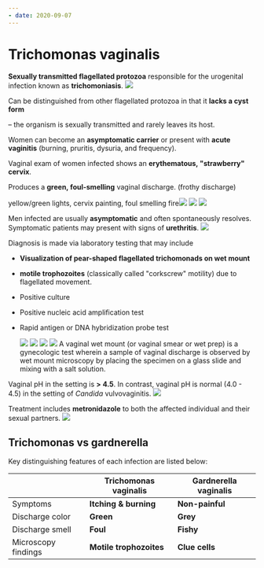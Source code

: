 ```yaml
---
- date: 2020-09-07
---
```


# Trichomonas vaginalis

<!-- Trichomonas vaginalis is -->

**Sexually transmitted flagellated protozoa** responsible for the urogenital infection known as **trichomoniasis**.
![](https://photos.thisispiggy.com/file/wikiFiles/oIOa7Uq.jpg)

<!-- Trichomonas vaginalis vs other flagellated protozoa -->

Can be distinguished from other flagellated protozoa in that it **lacks a cyst form**

– the organism is sexually transmitted and rarely leaves its host.

<!-- Trichomonas vaginalis women symptoms -->

Women can become an **asymptomatic carrier** or present with **acute vaginitis** (burning, pruritis, dysuria, and frequency).

Vaginal exam of women infected shows an **erythematous, "strawberry" cervix**.

Produces a **green, foul-smelling** vaginal discharge. (frothy discharge)

yellow/green lights, cervix painting, foul smelling fire![](https://photos.thisispiggy.com/file/wikiFiles/oIOa7Uq.jpg)
![](https://photos.thisispiggy.com/file/wikiFiles/aBPYvnM.jpg)
![](https://photos.thisispiggy.com/file/wikiFiles/yt6PpUA.jpg)

<!-- Trichomonas vaginalis men symptoms -->

Men infected are usually **asymptomatic** and often spontaneously resolves. Symptomatic patients may present with signs of **urethritis**.
![](https://photos.thisispiggy.com/file/wikiFiles/QeQXmll.jpg)

<!-- trichomoniasis symptoms -->

Diagnosis is made via laboratory testing that may include

- **Visualization of pear-shaped flagellated trichomonads on wet mount**
- **motile trophozoites** (classically called "corkscrew" motility) due to flagellated movement.
- Positive culture
- Positive nucleic acid amplification test
- Rapid antigen or DNA hybridization probe test

  ![](https://photos.thisispiggy.com/file/wikiFiles/oIOa7Uq.jpg)
  ![](https://photos.thisispiggy.com/file/wikiFiles/YJPj1Th.jpg)
  ![](https://photos.thisispiggy.com/file/wikiFiles/Qegf0NS.jpg)
  ![](https://photos.thisispiggy.com/file/wikiFiles/h3PwH48.jpg)
  A vaginal wet mount (or vaginal smear or wet prep) is a gynecologic test wherein a sample of vaginal discharge is observed by wet mount microscopy by placing the specimen on a glass slide and mixing with a salt solution.

<!-- Trichomonas and gardnerella pH -->

Vaginal pH in the setting is **> 4.5**. In contrast, vaginal pH is normal (4.0 - 4.5) in the setting of _Candida_ vulvovaginitis.
![](https://photos.thisispiggy.com/file/wikiFiles/oIOa7Uq.jpg)

<!-- Trichomonas treatment -->

Treatment includes **metronidazole** to both the affected individual and their sexual partners.
![](https://photos.thisispiggy.com/file/wikiFiles/oIOa7Uq.jpg)

## Trichomonas vs gardnerella

<!-- Trichomonas vaginalis and Gardnerella vaginalis differences -->

Key distinguishing features of each infection are listed below:

|                     | **Trichomonas vaginalis** | **Gardnerella vaginalis** |
| ------------------- | ------------------------- | ------------------------- |
| Symptoms            | **Itching & burning**     | **Non-painful**           |
| Discharge color     | **Green**                 | **Grey**                  |
| Discharge smell     | **Foul**                  | **Fishy**                 |
| Microscopy findings | **Motile trophozoites**   | **Clue cells**            |
